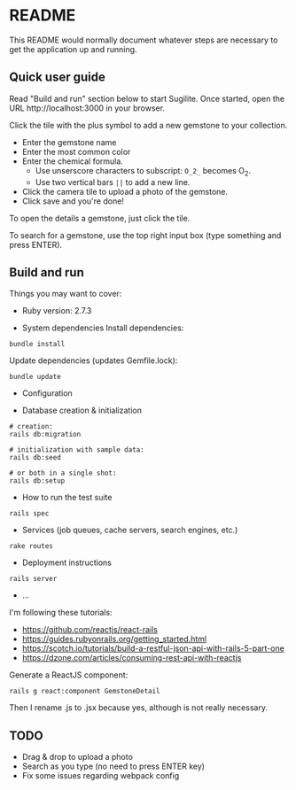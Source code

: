 # README

This README would normally document whatever steps are necessary to get the
application up and running.

## Quick user guide

Read "Build and run" section below to start Sugilite.
Once started, open the URL http://localhost:3000 in your browser.

Click the tile with the plus symbol to add a new gemstone to your collection.
 * Enter the gemstone name
 * Enter the most common color
 * Enter the chemical formula. 
   * Use unserscore characters to subscript: `O_2_` becomes O<sub>2</sub>. 
   * Use two vertical bars `||` to add a new line.
 * Click the camera tile to upload a photo of the gemstone.
 * Click save and you're done!

To open the details a gemstone, just click the tile.

To search for a gemstone, use the top right input box (type something and press ENTER).

## Build and run

Things you may want to cover:

* Ruby version: 2.7.3

* System dependencies
Install dependencies:
```shell
bundle install
```

Update dependencies (updates Gemfile.lock):
```shell
bundle update
```

* Configuration

* Database creation & initialization
```shell
# creation:
rails db:migration

# initialization with sample data:
rails db:seed

# or both in a single shot:
rails db:setup
```

* How to run the test suite
```shell
rails spec
```

* Services (job queues, cache servers, search engines, etc.)

```shell
rake routes
```

* Deployment instructions
```shell
rails server
```

* ...


I'm following these tutorials:

* https://github.com/reactjs/react-rails
* https://guides.rubyonrails.org/getting_started.html
* https://scotch.io/tutorials/build-a-restful-json-api-with-rails-5-part-one
* https://dzone.com/articles/consuming-rest-api-with-reactjs


Generate a ReactJS component:

```shell
rails g react:component GemstoneDetail
```
Then I rename .js to .jsx because yes, although is not really necessary.


## TODO
* Drag & drop to upload a photo
* Search as you type (no need to press ENTER key)
* Fix some issues regarding webpack config

